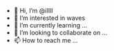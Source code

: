 - 👋 Hi, I’m @iIIlI
- 👀 I’m interested in waves
- 🌱 I’m currently learning ...
- 💞️ I’m looking to collaborate on ...
- 📫 How to reach me ...

<!---
iIIlI/iIIlI is a ✨ special ✨ repository because its `README.md` (this file) appears on your GitHub profile.
You can click the Preview link to take a look at your changes.
--->
